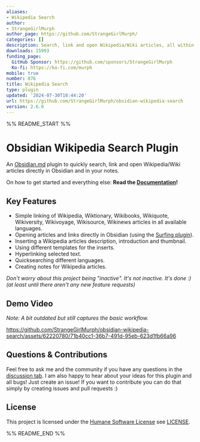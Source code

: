```yaml
---
aliases:
- Wikipedia Search
author:
- StrangeGirlMurph
author_page: https://github.com/StrangeGirlMurph/
categories: []
description: Search, link and open Wikipedia/Wiki articles, all within the app!
downloads: 15993
funding_page:
  GitHub Sponsor: https://github.com/sponsors/StrangeGirlMurph
  Ko-fi: https://ko-fi.com/murph
mobile: true
number: 876
title: Wikipedia Search
type: plugin
updated: '2024-07-30T18:44:20'
url: https://github.com/StrangeGirlMurph/obsidian-wikipedia-search
version: 2.6.0
---
```


%% README_START %%

# Obsidian Wikipedia Search Plugin

An [Obsidian.md](https://obsidian.md/) plugin to quickly search, link and open Wikipedia/Wiki articles directly in Obsidian and in your notes.

On how to get started and everything else: **Read the [Documentation](https://strangegirlmurph.github.io/obsidian-wikipedia-search/)!**

## Key Features

- Simple linking  of Wikipedia, Wiktionary, Wikibooks, Wikiquote, Wikiversity, Wikivoyage, Wikisource, Wikinews articles in all available languages.
- Opening articles and links directly in Obsidian (using the [Surfing plugin](https://github.com/PKM-er/Obsidian-Surfing)).
- Inserting a Wikipedia articles description, introduction and thumbnail.
- Using different templates for the inserts.
- Hyperlinking selected text.
- Quicksearching different languages.
- Creating notes for Wikipedia articles.

_Don't worry about this project being "inactive". It's not inactive. It's done :)  
(at least until there aren't any new feature requests)_

## Demo Video

_Note: A bit outdated but still captures the basic workflow._

<https://github.com/StrangeGirlMurph/obsidian-wikipedia-search/assets/62220780/71b40cc1-36b7-491d-95eb-623d1fb66a96>

## Questions & Contributions

Feel free to ask me and the community if you have any questions in the [discussion tab](https://github.com/StrangeGirlMurph/obsidian-wikipedia-search/discussions). I am also happy to hear about your ideas for this plugin and all bugs! Just create an issue! If you want to contribute you can do that simply by creating issues and pull requests :)

## License

This project is licensed under the [Humane Software License](https://github.com/StrangeGirlMurph/The-Humane-Software-License) see [LICENSE](LICENSE).


%% README_END %%